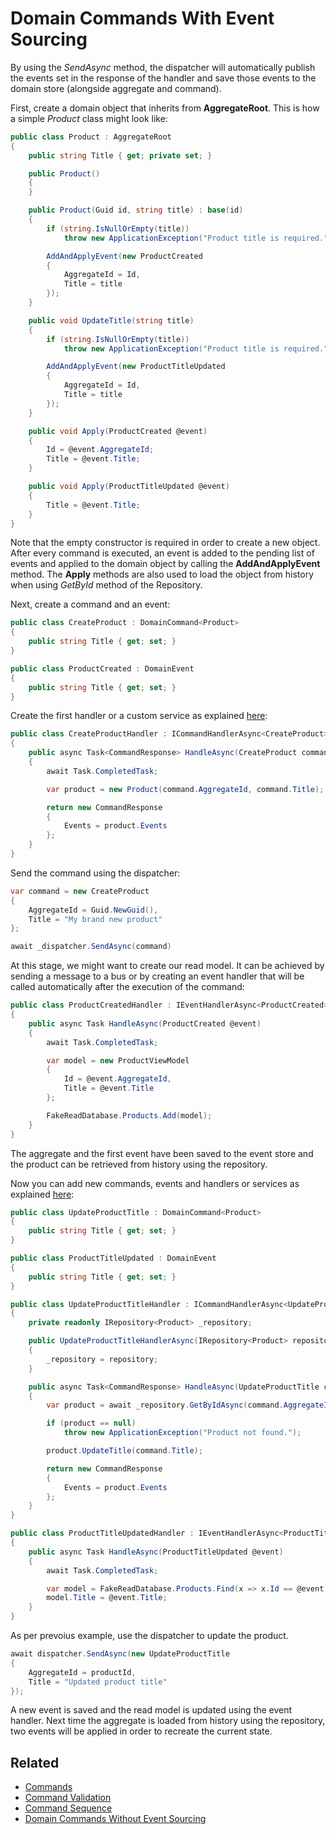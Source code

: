 # Domain Commands With Event Sourcing

By using the _SendAsync_ method, the dispatcher will automatically publish the events set in the response of the handler and save those events to the domain store (alongside aggregate and command).

First, create a domain object that inherits from **AggregateRoot**.
This is how a simple _Product_ class might look like:

```C#
public class Product : AggregateRoot
{
    public string Title { get; private set; }

    public Product()
    {            
    }

    public Product(Guid id, string title) : base(id)
    {
        if (string.IsNullOrEmpty(title))
            throw new ApplicationException("Product title is required.");

        AddAndApplyEvent(new ProductCreated
        {
            AggregateId = Id,
            Title = title
        });
    }

    public void UpdateTitle(string title)
    {
        if (string.IsNullOrEmpty(title))
            throw new ApplicationException("Product title is required.");

        AddAndApplyEvent(new ProductTitleUpdated
        {
            AggregateId = Id,
            Title = title
        });
    }

    public void Apply(ProductCreated @event)
    {
        Id = @event.AggregateId;
        Title = @event.Title;
    }

    public void Apply(ProductTitleUpdated @event)
    {
        Title = @event.Title;
    }
}
```

Note that the empty constructor is required in order to create a new object.
After every command is executed, an event is added to the pending list of events and applied to the domain object by calling the **AddAndApplyEvent** method. The **Apply** methods are also used to load the object from history when using _GetById_ method of the Repository.

Next, create a command and an event:

```C#
public class CreateProduct : DomainCommand<Product>
{
    public string Title { get; set; }
}

public class ProductCreated : DomainEvent
{
    public string Title { get; set; }
}
```

Create the first handler or a custom service as explained [here](Commands):

```C#
public class CreateProductHandler : ICommandHandlerAsync<CreateProduct>
{
    public async Task<CommandResponse> HandleAsync(CreateProduct command)
    {
        await Task.CompletedTask;

        var product = new Product(command.AggregateId, command.Title);

        return new CommandResponse
        {
            Events = product.Events
        };
    }
}
```

Send the command using the dispatcher:

```C#
var command = new CreateProduct
{
    AggregateId = Guid.NewGuid(),
    Title = "My brand new product"
};

await _dispatcher.SendAsync(command)
```

At this stage, we might want to create our read model.
It can be achieved by sending a message to a bus or by creating an event handler that will be called automatically after the execution of the command:

```C#
public class ProductCreatedHandler : IEventHandlerAsync<ProductCreated>
{
    public async Task HandleAsync(ProductCreated @event)
    {
        await Task.CompletedTask;

        var model = new ProductViewModel
        {
            Id = @event.AggregateId,
            Title = @event.Title
        };

        FakeReadDatabase.Products.Add(model);
    }
}
```

The aggregate and the first event have been saved to the event store and the product can be retrieved from history using the repository.

Now you can add new commands, events and handlers or services as explained [here](Commands):

```C#
public class UpdateProductTitle : DomainCommand<Product>
{
    public string Title { get; set; }
}

public class ProductTitleUpdated : DomainEvent
{
    public string Title { get; set; }
}

public class UpdateProductTitleHandler : ICommandHandlerAsync<UpdateProductTitle>
{
    private readonly IRepository<Product> _repository;

    public UpdateProductTitleHandlerAsync(IRepository<Product> repository)
    {
        _repository = repository;
    }

    public async Task<CommandResponse> HandleAsync(UpdateProductTitle command)
    {
        var product = await _repository.GetByIdAsync(command.AggregateId);

        if (product == null)
            throw new ApplicationException("Product not found.");

        product.UpdateTitle(command.Title);

        return new CommandResponse
        {
            Events = product.Events
        };
    }
}

public class ProductTitleUpdatedHandler : IEventHandlerAsync<ProductTitleUpdated>
{
    public async Task HandleAsync(ProductTitleUpdated @event)
    {
        await Task.CompletedTask;

        var model = FakeReadDatabase.Products.Find(x => x.Id == @event.AggregateId);
        model.Title = @event.Title;
    }
}
```

As per prevoius example, use the dispatcher to update the product.

```C#
await dispatcher.SendAsync(new UpdateProductTitle
{
    AggregateId = productId,
    Title = "Updated product title"
});
```

A new event is saved and the read model is updated using the event handler.
Next time the aggregate is loaded from history using the repository, two events will be applied in order to recreate the current state.

## Related

- [Commands](Commands)
- [Command Validation](Command-Validation)
- [Command Sequence](Command-Sequence)
- [Domain Commands Without Event Sourcing](Without-Event-Sourcing)
